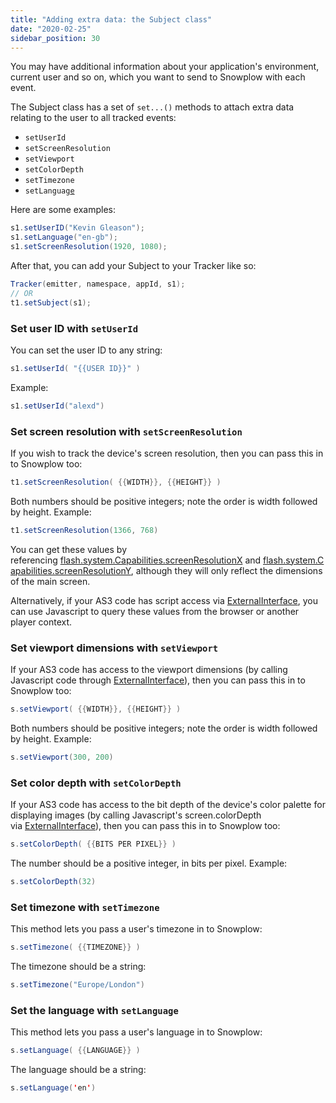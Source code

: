 ```yaml
---
title: "Adding extra data: the Subject class"
date: "2020-02-25"
sidebar_position: 30
---
```


You may have additional information about your application's environment, current user and so on, which you want to send to Snowplow with each event.

The Subject class has a set of `set...()` methods to attach extra data relating to the user to all tracked events:

- `setUserId`
- `setScreenResolution`
- `setViewport`
- `setColorDepth`
- `setTimezone`
- `setLanguag`[`e`](https://github.com/snowplow/snowplow/wiki/ActionScript3-Tracker#set-lang)

Here are some examples:

```java
s1.setUserID("Kevin Gleason");
s1.setLanguage("en-gb");
s1.setScreenResolution(1920, 1080);
```

After that, you can add your Subject to your Tracker like so:

```java
Tracker(emitter, namespace, appId, s1);
// OR
t1.setSubject(s1);
```

### Set user ID with `setUserId`

You can set the user ID to any string:

```java
s1.setUserId( "{{USER ID}}" )
```

Example:

```java
s1.setUserId("alexd")
```

### Set screen resolution with `setScreenResolution`

If you wish to track the device's screen resolution, then you can pass this in to Snowplow too:

```java
t1.setScreenResolution( {{WIDTH}}, {{HEIGHT}} )
```

Both numbers should be positive integers; note the order is width followed by height. Example:

```java
t1.setScreenResolution(1366, 768)
```

You can get these values by referencing [flash.system.Capabilities.screenResolutionX](http://help.adobe.com/en_US/FlashPlatform/reference/actionscript/3/flash/system/Capabilities.html#screenResolutionX) and [flash.system.Capabilities.screenResolutionY](http://help.adobe.com/en_US/FlashPlatform/reference/actionscript/3/flash/system/Capabilities.html#screenResolutionY), although they will only reflect the dimensions of the main screen.

Alternatively, if your AS3 code has script access via [ExternalInterface](http://help.adobe.com/en_US/FlashPlatform/reference/actionscript/3/flash/external/ExternalInterface.html), you can use Javascript to query these values from the browser or another player context.

### Set viewport dimensions with `setViewport`

If your AS3 code has access to the viewport dimensions (by calling Javascript code through [ExternalInterface](http://help.adobe.com/en_US/FlashPlatform/reference/actionscript/3/flash/external/ExternalInterface.html)), then you can pass this in to Snowplow too:

```java
s.setViewport( {{WIDTH}}, {{HEIGHT}} )
```

Both numbers should be positive integers; note the order is width followed by height. Example:

```java
s.setViewport(300, 200)
```

### Set color depth with `setColorDepth`

If your AS3 code has access to the bit depth of the device's color palette for displaying images (by calling Javascript's screen.colorDepth via [ExternalInterface](http://help.adobe.com/en_US/FlashPlatform/reference/actionscript/3/flash/external/ExternalInterface.html)), then you can pass this in to Snowplow too:

```java
s.setColorDepth( {{BITS PER PIXEL}} )
```

The number should be a positive integer, in bits per pixel. Example:

```java
s.setColorDepth(32)
```

### Set timezone with `setTimezone`

This method lets you pass a user's timezone in to Snowplow:

```java
s.setTimezone( {{TIMEZONE}} )
```

The timezone should be a string:

```java
s.setTimezone("Europe/London")
```

### Set the language with `setLanguage`

This method lets you pass a user's language in to Snowplow:

```java
s.setLanguage( {{LANGUAGE}} )
```

The language should be a string:

```java
s.setLanguage('en')
```
